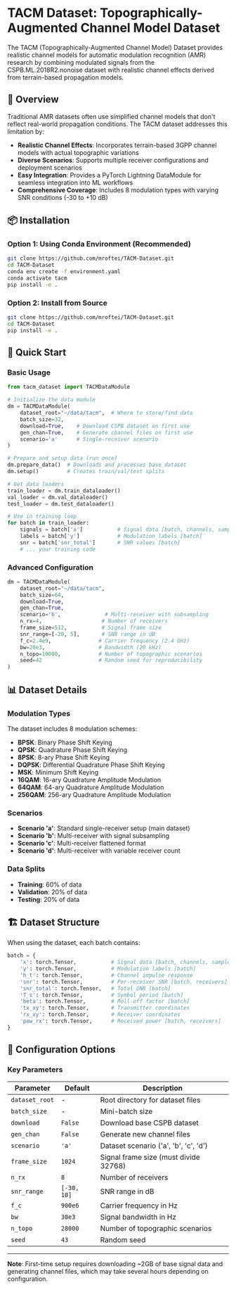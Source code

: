 # TACM Dataset: Topographically-Augmented Channel Model Dataset

The TACM (Topographically-Augmented Channel Model) Dataset provides realistic channel models for automatic modulation recognition (AMR) research by combining modulated signals from the CSPB.ML.2018R2.nonoise dataset with realistic channel effects derived from terrain-based propagation models.

## 🎯 Overview

Traditional AMR datasets often use simplified channel models that don't reflect real-world propagation conditions. The TACM dataset addresses this limitation by:

- **Realistic Channel Effects**: Incorporates terrain-based 3GPP channel models with actual topographic variations
- **Diverse Scenarios**: Supports multiple receiver configurations and deployment scenarios
- **Easy Integration**: Provides a PyTorch Lightning DataModule for seamless integration into ML workflows
- **Comprehensive Coverage**: Includes 8 modulation types with varying SNR conditions (-30 to +10 dB)

## 📦 Installation

### Option 1: Using Conda Environment (Recommended)
```bash
git clone https://github.com/mroftei/TACM-Dataset.git
cd TACM-Dataset
conda env create -f environment.yaml
conda activate tacm
pip install -e .
```

### Option 2: Install from Source
```bash
git clone https://github.com/mroftei/TACM-Dataset.git
cd TACM-Dataset
pip install -e .
```


## 🚀 Quick Start

### Basic Usage

```python
from tacm_dataset import TACMDataModule

# Initialize the data module
dm = TACMDataModule(
    dataset_root="~/data/tacm",  # Where to store/find data
    batch_size=32,
    download=True,    # Download CSPB dataset on first use
    gen_chan=True,    # Generate channel files on first use
    scenario='a'      # Single-receiver scenario
)

# Prepare and setup data (run once)
dm.prepare_data()  # Downloads and processes base dataset
dm.setup()         # Creates train/val/test splits

# Get data loaders
train_loader = dm.train_dataloader()
val_loader = dm.val_dataloader()
test_loader = dm.test_dataloader()

# Use in training loop
for batch in train_loader:
    signals = batch['x']           # Signal data [batch, channels, samples]
    labels = batch['y']            # Modulation labels [batch]
    snr = batch['snr_total']       # SNR values [batch]
    # ... your training code
```

### Advanced Configuration

```python
dm = TACMDataModule(
    dataset_root="~/data/tacm",
    batch_size=64,
    download=True,
    gen_chan=True,
    scenario='b',              # Multi-receiver with subsampling
    n_rx=4,                   # Number of receivers
    frame_size=512,           # Signal frame size
    snr_range=[-20, 5],       # SNR range in dB
    f_c=2.4e9,               # Carrier frequency (2.4 GHz)
    bw=20e3,                 # Bandwidth (20 kHz)
    n_topo=10000,            # Number of topographic scenarios
    seed=42                  # Random seed for reproducibility
)
```

## 📊 Dataset Details

### Modulation Types
The dataset includes 8 modulation schemes:
- **BPSK**: Binary Phase Shift Keying
- **QPSK**: Quadrature Phase Shift Keying  
- **8PSK**: 8-ary Phase Shift Keying
- **DQPSK**: Differential Quadrature Phase Shift Keying
- **MSK**: Minimum Shift Keying
- **16QAM**: 16-ary Quadrature Amplitude Modulation
- **64QAM**: 64-ary Quadrature Amplitude Modulation
- **256QAM**: 256-ary Quadrature Amplitude Modulation

### Scenarios
- **Scenario 'a'**: Standard single-receiver setup (main dataset)
- **Scenario 'b'**: Multi-receiver with signal subsampling
- **Scenario 'c'**: Multi-receiver flattened format
- **Scenario 'd'**: Multi-receiver with variable receiver count

### Data Splits
- **Training**: 60% of data
- **Validation**: 20% of data  
- **Testing**: 20% of data

## 🏗️ Dataset Structure

When using the dataset, each batch contains:

```python
batch = {
    'x': torch.Tensor,           # Signal data [batch, channels, samples]
    'y': torch.Tensor,           # Modulation labels [batch]
    'h_t': torch.Tensor,         # Channel impulse response
    'snr': torch.Tensor,         # Per-receiver SNR [batch, receivers]
    'snr_total': torch.Tensor,   # Total SNR [batch]
    'T_s': torch.Tensor,         # Symbol period [batch]
    'beta': torch.Tensor,        # Roll-off factor [batch]
    'tx_xy': torch.Tensor,       # Transmitter coordinates
    'rx_xy': torch.Tensor,       # Receiver coordinates
    'pow_rx': torch.Tensor,      # Received power [batch, receivers]
}
```

## 🔧 Configuration Options

### Key Parameters

| Parameter | Default | Description |
|-----------|---------|-------------|
| `dataset_root` | - | Root directory for dataset files |
| `batch_size` | - | Mini-batch size |
| `download` | `False` | Download base CSPB dataset |
| `gen_chan` | `False` | Generate new channel files |
| `scenario` | `'a'` | Dataset scenario ('a', 'b', 'c', 'd') |
| `frame_size` | `1024` | Signal frame size (must divide 32768) |
| `n_rx` | `8` | Number of receivers |
| `snr_range` | `[-30, 10]` | SNR range in dB |
| `f_c` | `900e6` | Carrier frequency in Hz |
| `bw` | `30e3` | Signal bandwidth in Hz |
| `n_topo` | `28000` | Number of topographic scenarios |
| `seed` | `43` | Random seed |

---

**Note**: First-time setup requires downloading ~2GB of base signal data and generating channel files, which may take several hours depending on configuration.
